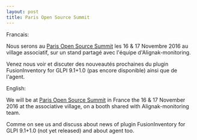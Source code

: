```yaml
---
layout: post
title: Paris Open Source Summit 
---
```


Francais:

Nous serons au [Paris Open Source Summit](http://www.opensourcesummit.paris/) les 16 & 17 Novembre 2016 
au village associatif, sur un stand partagé avec l'équipe d'Alignak-monitoring.

Venez nous voir et discuter des nouveautés prochaines du plugin FusionInventory for GLPI 9.1+1.0 (pas encore disponible) ainsi que 
de l'agent.


English:

We will be at [Paris Open Source Summit](http://www.opensourcesummit.paris/) in France the 16 & 17 November 2016
at the associative village, on a booth shared with Alignak-monitoring team.

Comme on see us and discuss about news of plugin FusionInventory for GLPI 9.1+1.0 (not yet released) and about agent too.
